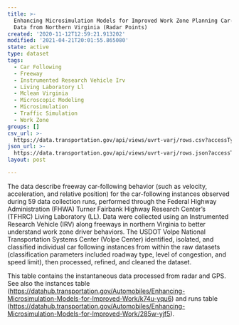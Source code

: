 ```yaml
---
title: >-
  Enhancing Microsimulation Models for Improved Work Zone Planning Car-Following
  Data from Northern Virginia (Radar Points)
created: '2020-11-12T12:59:21.913202'
modified: '2021-04-21T20:01:55.865080'
state: active
type: dataset
tags:
  - Car Following
  - Freeway
  - Instrumented Research Vehicle Irv
  - Living Laboratory Ll
  - Mclean Virginia
  - Microscopic Modeling
  - Microsimulation
  - Traffic Simulation
  - Work Zone
groups: []
csv_url: >-
  https://data.transportation.gov/api/views/uvrt-varj/rows.csv?accessType=DOWNLOAD
json_url: >-
  https://data.transportation.gov/api/views/uvrt-varj/rows.json?accessType=DOWNLOAD
layout: post

---
```

The data describe freeway car-following behavior (such as velocity, acceleration, and relative position) for the car-following instances observed during 59 data collection runs, performed through the Federal Highway Administration (FHWA) Turner Fairbank Highway Research Center’s (TFHRC) Living Laboratory (LL). Data were collected using an Instrumented Research Vehicle (IRV) along freeways in northern Virginia to better understand work zone driver behaviors. The USDOT Volpe National Transportation Systems Center (Volpe Center) identified, isolated, and classified individual car following instances from within the raw datasets (classification parameters included roadway type, level of congestion, and speed limit), then processed, refined, and cleaned the dataset. 

This table contains the instantaneous data processed from radar and GPS. See also the instances table (https://datahub.transportation.gov/Automobiles/Enhancing-Microsimulation-Models-for-Improved-Work/k74u-yqu6) and runs table (https://datahub.transportation.gov/Automobiles/Enhancing-Microsimulation-Models-for-Improved-Work/285w-yjf5).

